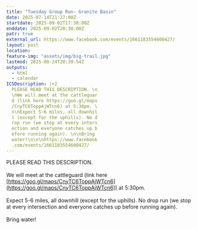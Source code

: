 ```yaml
---
title: "Tuesday Group Run- Granite Basin"
date: 2025-07-14T21:27:00Z
startdate: 2025-09-02T17:30:00Z
enddate: 2025-09-02T20:30:00Z
patr: true
external_url: https://www.facebook.com/events/1661183554600427/
layout: post
location: 
feature-img: "assets/img/big-trail.jpg"
lastmod: 2025-08-24T20:39:54Z
outputs:
  - html
  - calendar
ICSDescription: |+2
  PLEASE READ THIS DESCRIPTION. \n  \nWe will meet at the cattleguar  d (link here https://goo.gl/maps  /CnyTC6ToppAjWTcn6) at 5:30pm. \  n\nExpect 5-6 miles, all downhil  l (except for the uphills). No d  rop run (we stop at every inters  ection and everyone catches up b  efore running again). \n\nBring   water!\n\n\nhttps://www.facebook  .com/events/1661183554600427/
---
```


PLEASE READ THIS DESCRIPTION. <br>
  <br>
  We will meet at the cattleguard (link here [https://goo.gl/maps/CnyTC6ToppAjWTcn6](https://goo.gl/maps/CnyTC6ToppAjWTcn6)) at 5&#58;30pm. <br>
  <br>
  Expect 5-6 miles, all downhill (except for the uphills). No drop run (we stop at every intersection and everyone catches up before running again). <br>
  <br>
  Bring water!<br>
  <br>
  <br>
  

